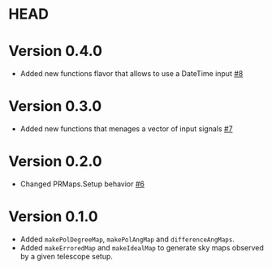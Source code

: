 # HEAD

# Version 0.4.0
- Added new functions flavor that allows to use a DateTime input [#8](https://github.com/teob97/PRMaps.jl/pull/8)

# Version 0.3.0
- Added new functions that menages a vector of input signals [#7](https://github.com/teob97/PRMaps.jl/pull/7)

# Version 0.2.0
- Changed PRMaps.Setup behavior [#6](https://github.com/teob97/PRMaps.jl/pull/6)

# Version 0.1.0
- Added `makePolDegreeMap`, `makePolAngMap` and `differenceAngMaps`.
- Added `makeErroredMap` and `makeIdealMap` to generate sky maps observed by a given telescope setup.
